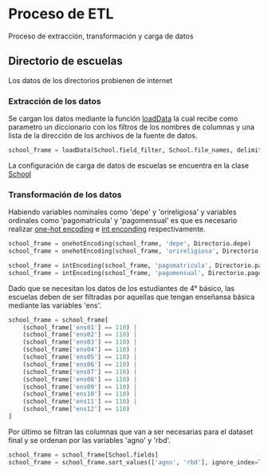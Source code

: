 # Proceso de ETL

Proceso de extracción, transformación y carga de datos

## Directorio de escuelas

Los datos de los directorios probienen de internet

### Extracción de los datos

Se cargan los datos mediante la función [loadData](https://) la cual recibe como parametro un diccionario con los filtros de los nombres de columnas y una lista de la dirección de los archivos de la fuente de datos.

```python
school_frame = loadData(School.field_filter, School.file_names, delimiter=';', encoding='latin1')
```

La configuración de carga de datos de escuelas se encuentra en la clase [School](https://)

### Transformación de los datos

Habiendo variables nominales como 'depe' y 'orireligiosa' y variables ordinales como 'pagomatricula' y 'pagomensual' es que es necesario realizar [one-hot encoding](https://) e [int enconding](https://) respectivamente.

```python
school_frame = onehotEncoding(school_frame, 'depe', Directorio.depe)
school_frame = onehotEncoding(school_frame, 'orireligiosa', Directorio.orireligiosa)

school_frame = intEncoding(school_frame, 'pagomatricula', Directorio.pago)
school_frame = intEncoding(school_frame, 'pagomensual', Directorio.pago)
```

Dado que se necesitan los datos de los estudiantes de 4° básico, las escuelas deben de ser filtradas por aquellas que tengan enseñansa básica mediante las variables 'ens'.

```python
school_frame = school_frame[
    (school_frame['ens01'] == 110) |
    (school_frame['ens02'] == 110) |
    (school_frame['ens03'] == 110) |
    (school_frame['ens04'] == 110) |
    (school_frame['ens05'] == 110) |
    (school_frame['ens06'] == 110) |
    (school_frame['ens07'] == 110) |
    (school_frame['ens08'] == 110) |
    (school_frame['ens09'] == 110) |
    (school_frame['ens10'] == 110) |
    (school_frame['ens11'] == 110) |
    (school_frame['ens12'] == 110)
]
```

Por último se filtran las columnas que van a ser necesarias para el dataset final y se ordenan por las variables 'agno' y 'rbd'.

```python
school_frame = school_frame[School.fields]
school_frame = school_frame.sort_values(['agno', 'rbd'], ignore_index=True)
```

